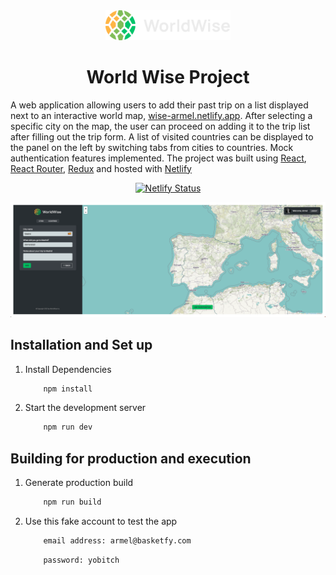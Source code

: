 <div align="center">
  <img alt="Logo" src="/public/logo.png" width="200" />
</div>
<h1 align="center">
  World Wise Project
</h1>
<p align="center">

A web application allowing users to add their past trip on a list displayed next to an interactive world map, <a href="https://wise-armel.netlify.app/" target="_blank">wise-armel.netlify.app</a>. After selecting a specific city on the map, the user can proceed on adding it to the trip list after filling out the trip form. A list of visited countries can be displayed to the panel on the left by switching tabs from cities to countries. Mock authentication features implemented. The project was built using <a href="https://react.dev/" target="_blank">React</a>, <a href="https://reactrouter.com/en/main" target="_blank">React Router</a>, <a href="https://redux.js.org/" target="_blank">Redux</a> and hosted with <a href="https://www.netlify.com/" target="_blank">Netlify</a>

</p>

<p align="center">
  <a href="https://app.netlify.com/sites/forkify-armel/deploys" target="_blank">
    <img src="https://api.netlify.com/api/v1/badges/1963b488-7b78-48c9-9e2d-6fb5e47ab3af/deploy-status" alt="Netlify Status" />
  </a>
</p>

<div align="center">
  <img alt="Demo" src="/public/Demo.png"/>
</div>

## Installation and Set up

1. Install Dependencies

   ```sh
       npm install
   ```

2. Start the development server

   ```sh
       npm run dev
   ```

## Building for production and execution

1. Generate production build

   ```sh
       npm run build
   ```

2. Use this fake account to test the app

   ```sh
       email address: armel@basketfy.com
   ```

   ```sh
       password: yobitch
   ```
